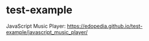 # test-example

JavaScript Music Player: https://edopedia.github.io/test-example/javascript_music_player/
